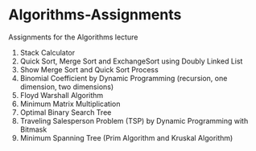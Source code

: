 # Algorithms-Assignments
Assignments for the Algorithms lecture

1. Stack Calculator
2. Quick Sort, Merge Sort and ExchangeSort using Doubly Linked List
3. Show Merge Sort and Quick Sort Process
4. Binomial Coefficient by Dynamic Programming (recursion, one dimension, two dimensions)
5. Floyd Warshall Algorithm 
6. Minimum Matrix Multiplication
7. Optimal Binary Search Tree
8. Traveling Salesperson Problem (TSP) by Dynamic Programming with Bitmask
9. Minimum Spanning Tree (Prim Algorithm and Kruskal Algorithm)

